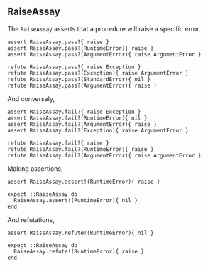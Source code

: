## RaiseAssay

The `RaiseAssay` asserts that a procedure will raise a specific error.

    assert RaiseAssay.pass?{ raise }
    assert RaiseAssay.pass?(RuntimeError){ raise }
    assert RaiseAssay.pass?(ArgumentError){ raise ArgumentError }

    refute RaiseAssay.pass?{ raise Exception }
    refute RaiseAssay.pass?(Exception){ raise ArgumentError }
    refute RaiseAssay.pass?(StandardError){ nil }
    refute RaiseAssay.pass?(ArgumentError){ raise }

And conversely,

    assert RaiseAssay.fail?{ raise Exception }
    assert RaiseAssay.fail?(RuntimeError){ nil }
    assert RaiseAssay.fail?(ArgumentError){ raise }
    assert RaiseAssay.fail?(Exception){ raise ArgumentError }

    refute RaiseAssay.fail?{ raise }
    refute RaiseAssay.fail?(RuntimeError){ raise }
    refute RaiseAssay.fail?(ArgumentError){ raise ArgumentError }

Making assertions,

    assert RaiseAssay.assert!(RuntimeError){ raise }

    expect ::RaiseAssay do
      RaiseAssay.assert!(RuntimeError){ nil }
    end

And refutations,

    assert RaiseAssay.refute!(RuntimeError){ nil }

    expect ::RaiseAssay do
      RaiseAssay.refute!(RuntimeError){ raise }
    end

